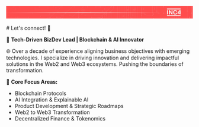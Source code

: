 <p align="center">
  <img alig src="https://github.com/julia-b-6/julia-b-6/blob/main/inc4cover.jpeg" />
</p>
# Let's connect! 👋

🚀 **Tech-Driven BizDev Lead | Blockchain & AI Innovator**   

🌐 Over a decade of experience aligning business objectives with emerging technologies. I specialize in driving innovation and delivering impactful solutions in the Web2 and Web3 ecosystems.  Pushing the boundaries of transformation. 

🔧 **Core Focus Areas:**  
- Blockchain Protocols  
- AI Integration & Explainable AI  
- Product Development & Strategic Roadmaps  
- Web2 to Web3 Transformation  
- Decentralized Finance & Tokenomics  
